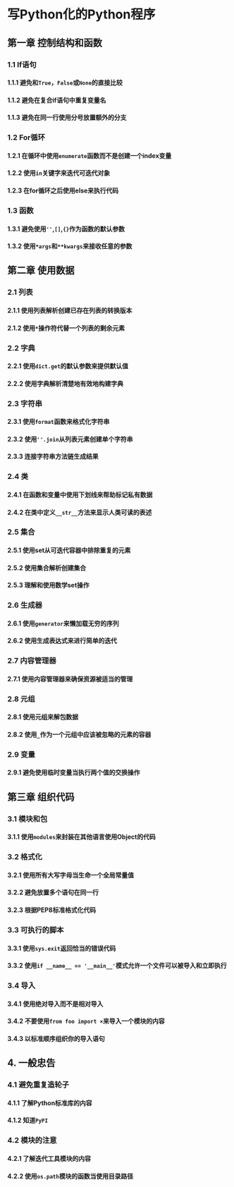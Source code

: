 # 写Python化的Python程序

## 第一章 控制结构和函数

### 1.1 If语句

#### 1.1.1 避免和`True`，`False`或`None`的直接比较

#### 1.1.2 避免在复合if语句中重复变量名

#### 1.1.3 避免在同一行使用分号放置额外的分支

### 1.2 For循环

#### 1.2.1 在循环中使用`enumerate`函数而不是创建一个index变量

#### 1.2.2 使用`in`关键字来迭代可迭代对象

#### 1.2.3 在for循环之后使用else来执行代码

### 1.3 函数

#### 1.3.1 避免使用`''`,`[]`,`{}`作为函数的默认参数

#### 1.3.2 使用`*args`和`**kwargs`来接收任意的参数

## 第二章 使用数据

### 2.1 列表

#### 2.1.1 使用列表解析创建已存在列表的转换版本

#### 2.1.2 使用`*`操作符代替一个列表的剩余元素

### 2.2 字典

#### 2.2.1 使用`dict.get`的默认参数来提供默认值

#### 2.2.2 使用字典解析清楚地有效地构建字典

### 2.3 字符串

#### 2.3.1 使用`format`函数来格式化字符串

#### 2.3.2 使用`''.join`从列表元素创建单个字符串

#### 2.3.3 连接字符串方法链生成结果

### 2.4 类

#### 2.4.1 在函数和变量中使用下划线来帮助标记私有数据

#### 2.4.2 在类中定义`__str__`方法来显示人类可读的表述

### 2.5 集合

#### 2.5.1 使用set从可迭代容器中排除重复的元素

#### 2.5.2 使用集合解析创建集合

#### 2.5.3 理解和使用数学set操作

### 2.6 生成器

#### 2.6.1 使用`generator`来懒加载无穷的序列

#### 2.6.2 使用生成表达式来进行简单的迭代

### 2.7 内容管理器

#### 2.7.1 使用内容管理器来确保资源被适当的管理

### 2.8 元组

#### 2.8.1 使用元组来解包数据

#### 2.8.2 使用`_`作为一个元组中应该被忽略的元素的容器

### 2.9 变量

#### 2.9.1 避免使用临时变量当执行两个值的交换操作

## 第三章 组织代码

### 3.1 模块和包

#### 3.1.1 使用`modules`来封装在其他语言使用Object的代码

### 3.2 格式化

#### 3.2.1 使用所有大写字母当生命一个全局常量值

#### 3.2.2 避免放置多个语句在同一行

#### 3.2.3 根据PEP8标准格式化代码

### 3.3 可执行的脚本

#### 3.3.1 使用`sys.exit`返回恰当的错误代码

#### 3.3.2 使用`if __name__ == '__main__'`模式允许一个文件可以被导入和立即执行

### 3.4 导入

#### 3.4.1 使用绝对导入而不是相对导入

#### 3.4.2 不要使用`from foo import ×`来导入一个模块的内容

#### 3.4.3 以标准顺序组织你的导入语句

## 4. 一般忠告

### 4.1 避免重复造轮子

#### 4.1.1 了解Python标准库的内容

#### 4.1.2 知道`PyPI`

### 4.2 模块的注意

#### 4.2.1 了解迭代工具模块的内容

#### 4.2.2 使用`os.path`模块的函数当使用目录路径



